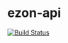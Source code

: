 # ezon-api

[![Build Status](https://travis-ci.org/ziemerz/ezon-api.svg?branch=master)](https://travis-ci.org/ziemerz/ezon-api)
